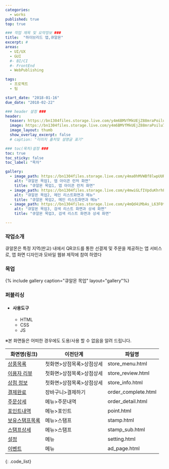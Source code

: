 ```yaml
---
categories:
  - works
published: true
top: true

### 작업 제목 및 요약정보 ###
title:  "하이브리드 앱,큐알몬"
excerpt: #
areas:
  - UI/UX
  - GUI
  #- BI/CI
  #- FrontEnd
  - WebPublishing

tags:
  - 프로젝트
  - 팀

start_date: "2018-01-16"
due_date: "2018-02-22"

### header 설정 ###
header:
  teaser: https://bn1304files.storage.live.com/y4m6BMVfMkUEjZ88mraPoilu7KQo19r8b9cnX9q24d2wkGIwgjpQjN9qq7pkSXO1IfRfDuWDrbxbqeXXfsXoAHdy6l2pu1gCXiPsIHKcrEh1e0-M2BXT8KmEMUW1AYufkwkt5kpTk9lzpERfnfJ6m6yAlA4PohkpI3iecZvBIFSCjX5uDOs_R2EqYmBvpa8z3Hz?width=800&height=800&cropmode=none
  image: https://bn1304files.storage.live.com/y4m6BMVfMkUEjZ88mraPoilu7KQo19r8b9cnX9q24d2wkGIwgjpQjN9qq7pkSXO1IfRfDuWDrbxbqeXXfsXoAHdy6l2pu1gCXiPsIHKcrEh1e0-M2BXT8KmEMUW1AYufkwkt5kpTk9lzpERfnfJ6m6yAlA4PohkpI3iecZvBIFSCjX5uDOs_R2EqYmBvpa8z3Hz?width=800&height=800&cropmode=none
  image_layout: thumb
  show_overlay_excerpt: false
  # caption: "이미지 출처및 설명글 표기"

### toc(목차)설정 ###
toc: true
toc_sticky: false
toc_label: "목차"

gallery:
  - image_path: https://bn1304files.storage.live.com/y4ma0hMVWBf8lwpUURr9stNXNxtSuBH3UpD67sFAnD0mvaCBwK7iTRF9waSxoVCxkppsmHcqjPAxO1bZtX871DvQooAXv2GSIS8KT6kgVvEqtz2z3Bds_zgd782aWMYHdVkdhH-0iVsV5KhFouQjzzTTqXjvpnI_1HpqWAyW-VnGg-1-hAfEWW-urk0eO_DJcJW?width=1024&height=724&cropmode=none
    alt: "큐알몬 목업1, 앱 아이콘 런처 화면"
    title: "큐알몬 목업1, 앱 아이콘 런처 화면"
  - image_path: https://bn1304files.storage.live.com/y4mwiGLfIVpduKhrhFPP3g5Fo7R-SBBrgOXgU7mv_nPAUIoE_3UNItMTl12sFJJDqvvgUHTn9Xbya5UKcbDvmoU6hQVz0ruiJdCPdr5svtfVhm4pJfuNZW5EQgDPMpga71bcwPq-5-CfxjmR0Fy53-FPXBScN_ViPJF8bo2Ch-ov50hM_aBlYOYs3B4uZho88L5?width=1024&height=724&cropmode=none
    alt: "큐알몬 목업2, 메인 리스트화면과 메뉴"
    title: "큐알몬 목업2, 메인 리스트화면과 메뉴"
  - image_path: https://bn1304files.storage.live.com/y4mQd4iMbAs_L63F0txfJW8TxybDwLcsS4XrEaYVgFw4b4tR0GO2CzeqEtMr0z_gHGOi43v5wgZTA1LN3mPW7x_YYpoEBMhc_unLLKHzMB-gyevXJKwbQoNHvkCyub9nRY-ABRUmeWaXUxW8Vg_AdpilAISumEduIugdfYTXOTE7Q0G-2MPeBCyCv9y5vHcJnEk?width=1024&height=724&cropmode=none
    alt: "큐알몬 목업3, 검색 리스트 화면과 상세 화면"
    title: "큐알몬 목업3, 검색 리스트 화면과 상세 화면"

---
```

### 작업소개
큐알몬은 특정 지역(판교) 내에서 QR코드를 통한 선결제 및 주문을 제공하는 앱 서비스로, 앱 화면 디자인과 모바일 웹뷰 제작에 참여 하였다

### 목업
{% include gallery caption="큐알몬 목업" layout="gallery"%}

### 퍼블리싱 
- #### 사용도구
  - HTML
  - CSS
  - JS
  
<div markdown=1>

※본 화면들은 어떠한 경우에도 도용/사용 할 수 없음을 알려 드립니다.

</div>


|    화면명(링크)     |                                 이전단계                                 |    파일명      |
|--------------------|--------------------------------------------------------------------------|---------------|
|[상품목록](https://drv.tw/~hi.heera@hotmail.com/od/Web/qrmon/page/store_menu.html) |첫화면>상점목록>상점상세 | store_menu.html    |
|[이용자 리뷰](https://drv.tw/~hi.heera@hotmail.com/od/Web/qrmon/page/store_review.html)|첫화면>상점목록>상점상세 | store_review.html  |
|[상점 정보](https://drv.tw/~hi.heera@hotmail.com/od/Web/qrmon/page/order_complete.html)|첫화면>상점목록>상점상세| store_info.html    |
|[결제완료](https://drv.tw/~hi.heera@hotmail.com/od/Web/seumteo/introduce.html)|장바구니>결제하기| order_complete.html|
|[주문상세](https://drv.tw/~hi.heera@hotmail.com/od/Web/qrmon/page/order_detail.html)|메뉴>주문내역| order_detail.html  |
|[포인트내역](https://drv.tw/~hi.heera@hotmail.com/od/Web/qrmon/page/point.html)|메뉴>포인트| point.html         |
|[보유스탬프목록](https://drv.tw/~hi.heera@hotmail.com/od/Web/qrmon/page/stamp.html)|메뉴>스탬프| stamp.html         |
|[스탬프상세](https://drv.tw/~hi.heera@hotmail.com/od/Web/qrmon/page/stamp_sub.html)|메뉴>스탬프| stamp_sub.html     |
|[설정](https://drv.tw/~hi.heera@hotmail.com/od/Web/qrmon/page/setting.html)|메뉴| setting.html       |
|[이벤트](https://drv.tw/~hi.heera@hotmail.com/od/Web/qrmon/page/ad_page.html)|메뉴| ad_page.html       |
{: .code_list}


